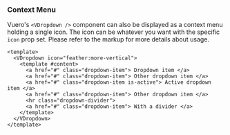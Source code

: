 ### Context Menu

Vuero's `<VDropdown />` component can also be displayed
as a context menu holding a single icon.
The icon can be whatever you want with the specific `icon` prop set.
Please refer to the markup for more details about usage.

<!--code-->

```vue
<template>
  <VDropdown icon="feather:more-vertical">
    <template #content>
      <a href="#" class="dropdown-item"> Dropdown item </a>
      <a href="#" class="dropdown-item"> Other dropdown item </a>
      <a href="#" class="dropdown-item is-active"> Active dropdown item </a>
      <a href="#" class="dropdown-item"> Other dropdown item </a>
      <hr class="dropdown-divider">
      <a href="#" class="dropdown-item"> With a divider </a>
    </template>
  </VDropdown>
</template>
```

<!--/code-->

<!--example-->

<VField horizontal style="gap: 0.5rem;">
  <VControl>
    <VDropdown icon="feather:more-horizontal">
      <template #content>
        <a href="#" class="dropdown-item"> Dropdown item </a>
        <a href="#" class="dropdown-item"> Other dropdown item </a>
        <a href="#" class="dropdown-item is-active"> Active dropdown item </a>
        <a href="#" class="dropdown-item"> Other dropdown item </a>
        <hr class="dropdown-divider" />
        <a href="#" class="dropdown-item"> With a divider </a>
      </template>
    </VDropdown>
  </VControl>

  <VControl>
    <VDropdown icon="feather:more-vertical">
      <template #content>
        <a href="#" class="dropdown-item"> Dropdown item </a>
        <a href="#" class="dropdown-item"> Other dropdown item </a>
        <a href="#" class="dropdown-item is-active"> Active dropdown item </a>
        <a href="#" class="dropdown-item"> Other dropdown item </a>
        <hr class="dropdown-divider" />
        <a href="#" class="dropdown-item"> With a divider </a>
      </template>
    </VDropdown>
  </VControl>

  <VControl>
    <VDropdown icon="feather:help-circle" up>
      <template #content>
        <a href="#" class="dropdown-item"> Dropdown item </a>
        <a href="#" class="dropdown-item"> Other dropdown item </a>
        <a href="#" class="dropdown-item is-active"> Active dropdown item </a>
        <a href="#" class="dropdown-item"> Other dropdown item </a>
        <hr class="dropdown-divider" />
        <a href="#" class="dropdown-item"> With a divider </a>
      </template>
    </VDropdown>
  </VControl>
</VField>

<!--/example-->
